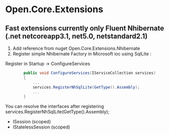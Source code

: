 # Open.Core.Extensions 
## Fast extensions currently only Fluent Nhibernate (.net netcoreapp3.1, net5.0, netstandard2.1)
1. Add reference from nuget Open.Core.Extensions.Nhibernate
2. Register simple Nhibernate Factory in Microsoft ioc using SqlLite :

Register in  Startup -> ConfigureServices

```c#
        public void ConfigureServices(IServiceCollection services)
        {
            ...            
            services.RegisterNhSqlLite(GetType().Assembly);
            ...
        }
```
You can resolve the interfaces after registering services.RegisterNhSqlLite(GetType().Assembly);
- ISession (scoped)
- IStatelessSession (scoped)